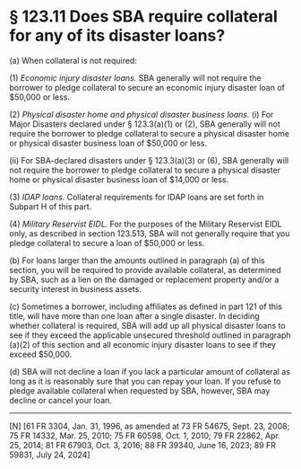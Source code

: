 # § 123.11   Does SBA require collateral for any of its disaster loans?

(a) When collateral is not required:


(1) *Economic injury disaster loans.* SBA generally will not require the borrower to pledge collateral to secure an economic injury disaster loan of $50,000 or less.


(2) *Physical disaster home and physical disaster business loans.* (i) For Major Disasters declared under § 123.3(a)(1) or (2), SBA generally will not require the borrower to pledge collateral to secure a physical disaster home or physical disaster business loan of $50,000 or less.


(ii) For SBA-declared disasters under § 123.3(a)(3) or (6), SBA generally will not require the borrower to pledge collateral to secure a physical disaster home or physical disaster business loan of $14,000 or less.


(3) *IDAP loans.* Collateral requirements for IDAP loans are set forth in Subpart H of this part.


(4) *Military Reservist EIDL.* For the purposes of the Military Reservist EIDL only, as described in section 123.513, SBA will not generally require that you pledge collateral to secure a loan of $50,000 or less.




(b) For loans larger than the amounts outlined in paragraph (a) of this section, you will be required to provide available collateral, as determined by SBA, such as a lien on the damaged or replacement property and/or a security interest in business assets.


(c) Sometimes a borrower, including affiliates as defined in part 121 of this title, will have more than one loan after a single disaster. In deciding whether collateral is required, SBA will add up all physical disaster loans to see if they exceed the applicable unsecured threshold outlined in paragraph (a)(2) of this section and all economic injury disaster loans to see if they exceed $50,000.


(d) SBA will not decline a loan if you lack a particular amount of collateral as long as it is reasonably sure that you can repay your loan. If you refuse to pledge available collateral when requested by SBA, however, SBA may decline or cancel your loan.



---

[N] [61 FR 3304, Jan. 31, 1996, as amended at 73 FR 54675, Sept. 23, 2008; 75 FR 14332, Mar. 25, 2010; 75 FR 60598, Oct. 1, 2010; 79 FR 22862, Apr. 25, 2014; 81 FR 67903, Oct. 3, 2016; 88 FR 39340, June 16, 2023; 89 FR 59831, July 24, 2024]






